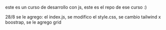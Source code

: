 este es un curso de desarrollo con js, este es el repo de ese curso :)

28/8 se le agrego: el index.js, se modifico el style.css, se cambio tailwind x boostrap, se le agrego grid
